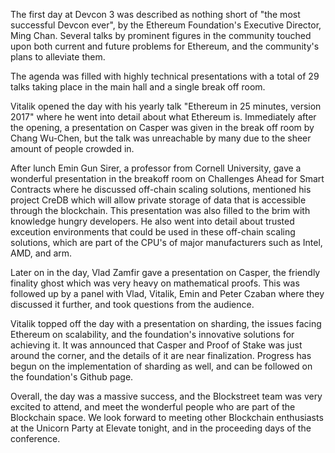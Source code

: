 The first day at Devcon 3 was described as nothing short of "the most successful Devcon ever", by the Ethereum Foundation's Executive Director, Ming Chan. Several talks by prominent figures in the community touched upon both current and future problems for Ethereum, and the community's plans to alleviate them.

The agenda was filled with highly technical presentations with a total of 29 talks taking place in the main hall and a single break off room.

Vitalik opened the day with his yearly talk "Ethereum in 25 minutes, version 2017" where he went into detail about what Ethereum is. Immediately after the opening, a presentation on Casper was given in the break off room by Chang Wu-Chen, but the talk was unreachable by many due to the sheer amount of people crowded in.

After lunch Emin Gun Sirer, a professor from Cornell University, gave a wonderful presentation in the breakoff room on Challenges Ahead for Smart Contracts where he discussed off-chain scaling solutions, mentioned his project CreDB which will allow private storage of data that is accessible through the blockchain. This presentation was also filled to the brim with knowledge hungry developers. He also went into detail about trusted exceution environments that could be used in these off-chain scaling solutions, which are part of the CPU's of major manufacturers such as Intel, AMD, and arm.

Later on in the day, Vlad Zamfir gave a presentation on Casper, the friendly finality ghost which was very heavy on mathematical proofs. This was followed up by a panel with Vlad, Vitalik, Emin and Peter Czaban where they discussed it further, and took questions from the audience.

Vitalik topped off the day with a presentation on sharding, the issues facing Ethereum on scalability, and the foundation's innovative solutions for achieving it. It was announced that Casper and Proof of Stake was just around the corner, and the details of it are near finalization. Progress has begun on the implementation of sharding as well, and can be followed on the foundation's Github page.

Overall, the day was a massive success, and the Blockstreet team was very excited to attend, and meet the wonderful people who are part of the Blockchain space. We look forward to meeting other Blockchain enthusiasts at the Unicorn Party at Elevate tonight, and in the proceeding days of the conference.
